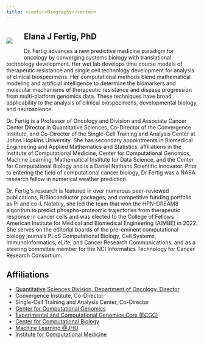 ```yaml
---
title: <center>Biography</center>
---
```


<img src="/fertiglab/images/elana-fertig.jpg" align="left" style="margin: 30px 30px 30px 0px;" />

## Elana J Fertig, PhD

Dr. Fertig advances a new predictive medicine paradigm for oncology by converging systems biology with translational technology development. Her wet lab develops time course models of therapeutic resistance and single cell technology development for analysis of clinical biospecimens. Her computational methods blend mathematical modeling and artificial intelligence to determine the biomarkers and molecular mechanisms of therapeutic resistance and disease progression from multi-platform genomics data. These techniques have broad applicability to the analysis of clinical biospecimens, developmental biology, and neuroscience. 

Dr. Fertig is a Professor of Oncology and Division and Associate Cancer Center Director in Quantitative Sciences, Co-Director of the Convergence Institute, and Co-Director of the Single-Cell Training and Analysis Center at Johns Hopkins University. She has secondary appointments in Biomedical Engineering and Applied Mathematics and Statistics, affiliations in the Institute of Computational Medicine, Center for Computational Genomics, Machine Learning, Mathematical Institute for Data Science, and the Center for Computational Biology and is a Daniel Nathans Scientific Innovator. Prior to entering the field of computational cancer biology, Dr Fertig was a NASA research fellow in numerical weather prediction.

Dr. Fertig's research is featured in over numerous peer-reviewed publications, R/Bioconductor packages, and competitive funding portfolio as PI and co-I. Notably, she led the team that won the HPN-DREAM8 algorithm to predict phospho-proteomic trajectories from therapeutic response in cancer cells and was elected to the College of Fellows American Institute for Medical and Biomedical Engineering (AIMBE) in 2022. She serves on the editorial boards of the pre-eminent computational biology journals PLoS Computational Biology, Cell Systems, ImmunoInformatics, eLife, and Cancer Research Communications, and as a steering committee member for the NCI Informatics Technology for Cancer Research Consortium.

## Affiliations

<!--<img src="/fertiglab/images/affiliations.png" align="left" style="margin: 0px 20px 2px 0px;" width="250" height="147" />-->
- <a href="https://www.rits.onc.jhmi.edu/dbb/" target="_blank">Quantitative Sciences Division, Department of Oncology, Director</a>
- Convergence Institute, Co-Director
- Single-Cell Training and Analysis Center, Co-Director
- <a href="http://genomics.jhu.edu/" target="_blank">Center for Computational Genomics</a>
- <a href="https://www.hopkinsmedicine.org/kimmel_cancer_center/research/shared_resources/ecgc_sr.html" target="_blank">Experimental and Computational Genomics Core (ECGC)</a>
- <a href="http://ccb.jhu.edu/" target="_blank">Center for Computational Biology</a>
- <a href="http://ml.jhu.edu/" target="_blank">Machine Learning @JHU</a>
- <a href="https://icm.jhu.edu/" target="_blank">Institute for Computational Medicine</a>
